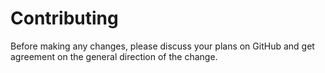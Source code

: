 # Contributing

Before making any changes, please discuss your plans on GitHub and get agreement on the general direction of the change.
